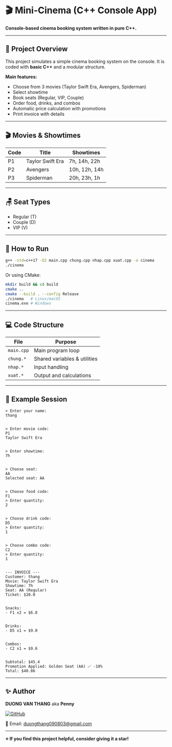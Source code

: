 # 🎬 Mini-Cinema (C++ Console App)

**Console-based cinema booking system written in pure C++.**

---

## 🧠 Project Overview

This project simulates a simple cinema booking system on the console. It is coded with **basic C++** and a modular structure.

**Main features:**

* Choose from 3 movies (Taylor Swift Era, Avengers, Spiderman)
* Select showtime
* Book seats (Regular, VIP, Couple)
* Order food, drinks, and combos
* Automatic price calculation with promotions
* Print invoice with details

---

## 🎬 Movies & Showtimes

| Code | Title            | Showtimes     |
| ---- | ---------------- | ------------- |
| P1   | Taylor Swift Era | 7h, 14h, 22h  |
| P2   | Avengers         | 10h, 12h, 14h |
| P3   | Spiderman        | 20h, 23h, 1h  |

---

## 🪑 Seat Types

* Regular (T)
* Couple (D)
* VIP (V)

---

## 🚀 How to Run

```bash
g++ -std=c++17 -O2 main.cpp chung.cpp nhap.cpp xuat.cpp -o cinema
./cinema
```

Or using CMake:

```bash
mkdir build && cd build
cmake ..
cmake --build . --config Release
./cinema   # Linux/macOS
cinema.exe # Windows
```

---

## 💻 Code Structure

| File       | Purpose                      |
| ---------- | ---------------------------- |
| `main.cpp` | Main program loop            |
| `chung.*`  | Shared variables & utilities |
| `nhap.*`   | Input handling               |
| `xuat.*`   | Output and calculations      |

---

## 📄 Example Session

```plaintext
> Enter your name:
thang


> Enter movie code:
P1
Taylor Swift Era


> Enter showtime:
7h


> Choose seat:
AA
Selected seat: AA


> Choose food code:
F1
> Enter quantity:
2


> Choose drink code:
D5
> Enter quantity:
1


> Choose combo code:
C2
> Enter quantity:
1


--- INVOICE ---
Customer: thang
Movie: Taylor Swift Era
Showtime: 7h
Seat: AA (Regular)
Ticket: $20.0


Snacks:
- F1 x2 = $6.8


Drinks:
- D5 x1 = $9.0


Combos:
- C2 x1 = $9.6


Subtotal: $45.4
Promotion Applied: Golden Seat (AA) ✅ -10%
Total: $40.86
```

---

## ✨ Author

**DUONG VAN THANG** aka **Penny**

[![GitHub](https://img.shields.io/badge/GitHub-tinybutpenny-black?style=for-the-badge\&logo=github)](https://github.com/tinybutpenny)

📧 Email: [duongthang090803@gmail.com](mailto:duongthang090803@gmail.com)

---

**⭐ If you find this project helpful, consider giving it a star!**
